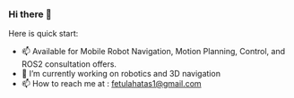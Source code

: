 ### Hi there 👋

<!--
**jediofgever/jediofgever** is a ✨ _special_ ✨ repository because its `README.md` (this file) appears on your GitHub profile.
 * 🌱 I’m currently learning to advance my practical deep learning skills
* 👯 I’m looking to collaborate on ROS based projects, hit me up if you find my profile interesting
-->
Here is quick start:
* 📫 Available for Mobile Robot Navigation, Motion Planning, Control, and ROS2 consultation offers.
* 🔭 I’m currently working on robotics and 3D navigation
* 📫 How to reach me at : fetulahatas1@gmail.com

<!-- ![jediofgever's github stats](https://github-readme-stats.vercel.app/api?username=jediofgever&show_icons=true) 
[![Top Langs](https://github-readme-stats.vercel.app/api/top-langs/?username=jediofgever)](https://github.com/jediofgever/github-readme-stats)
![YouTube Channel Views](https://img.shields.io/youtube/channel/views/UCl14FP8QsFD78I82dapZPcA?style=social) -->

<!--![snake svg](https://github.com/jediofgever/jediofgever/blob/output/github-contribution-grid-snake.svg) -->
